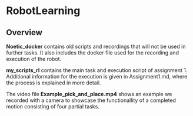 # RobotLearning

## Overview

**Noetic_docker** contains old scripts and recordings that will not be used in further tasks. It also includes the docker file used for the recording and execution of the robot.

**my_scripts_rl** contains the main task and execution script of assignment 1. Additional information for the execution is given in Assignment1.md, where the process is explained in more detail.

The video file  **Example_pick_and_place.mp4** shows an example we recorded with a camera to showcase the functionallity of a completed motion consisting of four partial tasks.
